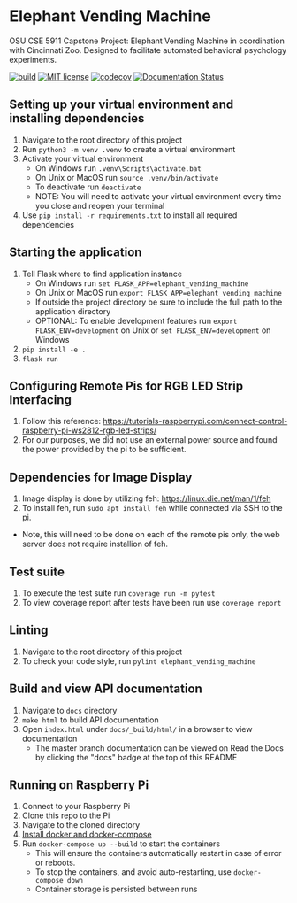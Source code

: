# Elephant Vending Machine
OSU CSE 5911 Capstone Project: Elephant Vending Machine in coordination with Cincinnati Zoo. Designed to facilitate automated behavioral psychology experiments.

[![build](https://github.com/Kalafut-organization/elephant_vending_machine_backend/workflows/build/badge.svg)](https://github.com/Kalafut-organization/elephant_vending_machine_backend/actions?query=workflow%3Abuild)
[![MIT license](https://img.shields.io/badge/License-MIT-blue.svg)](https://github.com/Kalafut-organization/elephants_cse5911/blob/master/LICENSE.md)
[![codecov](https://codecov.io/gh/Kalafut-organization/elephant_vending_machine_backend/branch/master/graph/badge.svg)](https://codecov.io/gh/Kalafut-organization/elephant_vending_machine_backend)
[![Documentation Status](https://readthedocs.org/projects/elephants-cse5911/badge/?version=latest)](https://elephants-cse5911.readthedocs.io/en/latest/?badge=latest)


## Setting up your virtual environment and installing dependencies
1. Navigate to the root directory of this project
1. Run `python3 -m venv .venv` to create a virtual environment
1. Activate your virtual environment
    * On Windows run `.venv\Scripts\activate.bat`
    * On Unix or MacOS run `source .venv/bin/activate`
    * To deactivate run `deactivate`
    * NOTE: You will need to activate your virtual environment every time you close and reopen your terminal
1. Use `pip install -r requirements.txt` to install all required dependencies

## Starting the application
1. Tell Flask where to find application instance
    * On Windows run `set FLASK_APP=elephant_vending_machine`
    * On Unix or MacOS run `export FLASK_APP=elephant_vending_machine`
    * If outside the project directory be sure to include the full path to the application directory
    * OPTIONAL: To enable development features run `export FLASK_ENV=development` on Unix or `set FLASK_ENV=development` on Windows
1. `pip install -e .`
1. `flask run`

## Configuring Remote Pis for RGB LED Strip Interfacing
1. Follow this reference: https://tutorials-raspberrypi.com/connect-control-raspberry-pi-ws2812-rgb-led-strips/
1. For our purposes, we did not use an external power source and found the power provided by the pi to be sufficient.

## Dependencies for Image Display
1. Image display is done by utilizing feh: https://linux.die.net/man/1/feh
1. To install feh, run `sudo apt install feh` while connected via SSH to the pi.
* Note, this will need to be done on each of the remote pis only, the web server does not require installion of feh.

## Test suite
1. To execute the test suite run `coverage run -m pytest`
1. To view coverage report after tests have been run use `coverage report`

## Linting
1. Navigate to the root directory of this project
1. To check your code style, run `pylint elephant_vending_machine`

## Build and view API documentation
1. Navigate to `docs` directory
1. `make html` to build API documentation
1. Open `index.html` under `docs/_build/html/` in a browser to view documentation
    * The master branch documentation can be viewed on Read the Docs by clicking the "docs" badge at the top of this README

## Running on Raspberry Pi
1. Connect to your Raspberry Pi
1. Clone this repo to the Pi
1. Navigate to the cloned directory
1. [Install docker and docker-compose](https://dev.to/rohansawant/installing-docker-and-docker-compose-on-the-raspberry-pi-in-5-simple-steps-3mgl)
1. Run `docker-compose up --build` to start the containers
    * This will ensure the containers automatically restart in case of error or reboots.
    * To stop the containers, and avoid auto-restarting, use `docker-compose down`
    * Container storage is persisted between runs
